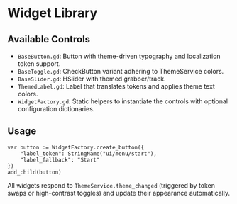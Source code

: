 # Widget Library

## Available Controls

- `BaseButton.gd`: Button with theme-driven typography and localization token support.
- `BaseToggle.gd`: CheckButton variant adhering to ThemeService colors.
- `BaseSlider.gd`: HSlider with themed grabber/track.
- `ThemedLabel.gd`: Label that translates tokens and applies theme text colors.
- `WidgetFactory.gd`: Static helpers to instantiate the controls with optional configuration dictionaries.

## Usage

```gdscript
var button := WidgetFactory.create_button({
    "label_token": StringName("ui/menu/start"),
    "label_fallback": "Start"
})
add_child(button)
```

All widgets respond to `ThemeService.theme_changed` (triggered by token swaps or high-contrast toggles) and update their appearance automatically.

